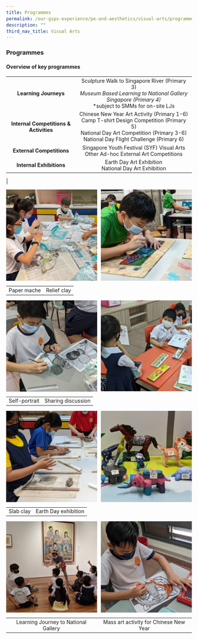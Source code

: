 ```yaml
---
title: Programmes
permalink: /our-gsps-experience/pe-and-aesthetics/visual-arts/programmes/
description: ""
third_nav_title: Visual Arts
---
```

### **Programmes**
#### **Overview of key programmes**

|  |  |
|:---:|:---:|
| **Learning Journeys** | Sculpture Walk to Singapore River (Primary 3)*<br>Museum Based Learning to National Gallery Singapore (Primary 4)*<br>*subject to SMMs for on-site LJs |
| **Internal Competitions & Activities** | Chinese New Year Art Activity (Primary 1-6)<br>Camp T-shirt Design Competition (Primary 5)<br>National Day Art Competition (Primary 3-6)<br>National Day Flight Challenge (Primary 6)<br>  |
| **External Competitions** | Singapore Youth Festival (SYF) Visual Arts<br>Other Ad-hoc External Art Competitions<br>  |
| **Internal Exhibitions** | Earth Day Art Exhibition<br>National Day Art Exhibition |
|

<img src="/images/va1.jpeg" style="width:49%" align=left>
<img src="/images/va2.jpg" style="width:49%" align=right>

<br clear="left">

|  |  |
|:---:|:---:|
| Paper mache | Relief clay |

<img src="/images/va3.jpg" style="width:49%" align=left>
<img src="/images/va4.jpg" style="width:49%" align=right>

<br clear="left">

|  |  |
|:---:|:---:|
| Self-portrait	 | Sharing discussion |

<img src="/images/va5.jpg" style="width:49%" align=left>
<img src="/images/va6.jpg" style="width:49%" align=right>

<br clear="left">

|  |  |
|:---:|:---:|
| Slab clay | Earth Day exhibition |

<img src="/images/va7.jpg" style="width:49%" align=left>
<img src="/images/va8.jpg" style="width:49%" align=right>

<br clear="left">

|  |  |
|:---:|:---:|
| Learning Journey to National Gallery | Mass art activity for Chinese New Year |